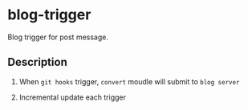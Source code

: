 # blog-trigger

Blog trigger for post message.

## Description

1. When `git hooks` trigger, `convert` moudle will submit to `blog server`

2. Incremental update each trigger
